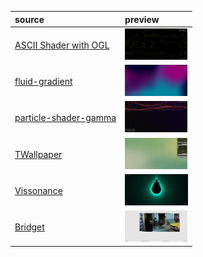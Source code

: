 source | preview
:-|:-
[ASCII Shader with OGL](https://github.com/andrico1234/codrops-ascii-ogl) | <img src="https://raw.githubusercontent.com/scillidan/asset_public/main/lively-wallpaper/codrops-ascii-ogl.png" height="50px">
[fluid-gradient](https://github.com/nemutas/fluid-gradient) | <img src="https://raw.githubusercontent.com/scillidan/asset_public/main/lively-wallpaper/fluid-gradient.png" height="50px">
[particle-shader-gamma](https://particle-shader-gamma.vercel.app) | <img src="https://raw.githubusercontent.com/scillidan/asset_public/main/lively-wallpaper/particle-shader-gamma.png" height="50px">
[TWallpaper](https://github.com/crashmax-dev/twallpaper) | <img src="https://raw.githubusercontent.com/scillidan/asset_public/main/lively-wallpaper/twallpaper.png" height="50px">
[Vissonance](https://github.com/tariqksoliman/Vissonance) | <img src="https://raw.githubusercontent.com/scillidan/asset_public/main/lively-wallpaper/vissonance.png" height="50px">
[Bridget](https://github.com/Sped0n/bridget) | <img src="https://raw.githubusercontent.com/scillidan/asset_public/main/lively-wallpaper/bridget.png" height="50px">